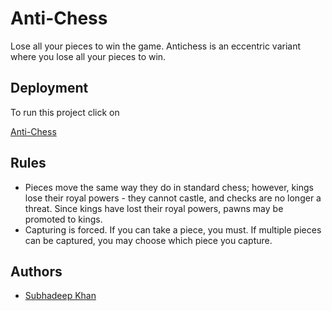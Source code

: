 
# Anti-Chess

Lose all your pieces to win the game.
Antichess is an eccentric variant where you lose all your pieces to win.

## Deployment

To run this project click on 


[Anti-Chess](https://subhadeepkhan1911.github.io/Chess/)


## Rules

- Pieces move the same way they do in standard chess; however, kings lose their royal powers - they cannot castle, and checks are no longer a threat. Since kings have lost their royal powers, pawns may be promoted to kings.
- Capturing is forced. If you can take a piece, you must. If multiple pieces can be captured, you may choose which piece you capture.



## Authors

- [Subhadeep Khan](https://www.linkedin.com/in/subhadeep-khan-39724222a/)

